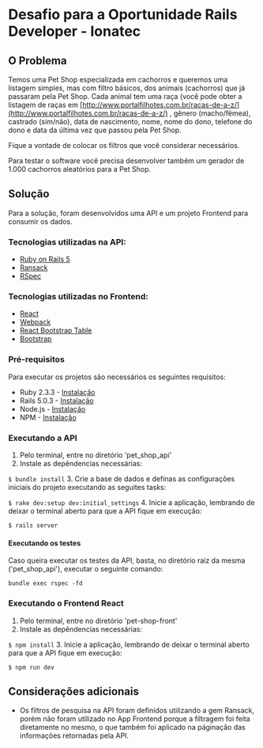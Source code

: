 # Desafio para a Oportunidade Rails Developer - Ionatec

## O Problema

Temos uma Pet Shop especializada em cachorros e queremos uma listagem simples, mas
com filtro básicos, dos animais (cachorros) que já passaram pela Pet Shop.
Cada animal tem uma raça (você pode obter a listagem de raças em [http://www.portalfilhotes.com.br/racas-de-a-z/​](http://www.portalfilhotes.com.br/racas-de-a-z/​)
, gênero (macho/fêmea), castrado (sim/não), data de nascimento, nome, nome do dono, telefone do dono e data da última vez que passou pela Pet Shop.

Fique a vontade de colocar os filtros que você considerar necessários.

Para testar o software você precisa desenvolver também um gerador de 1.000 cachorros
aleatórios para a Pet Shop.

## Solução

Para a solução, foram desenvolvidos uma API e um projeto Frontend para consumir os dados. 

### Tecnologias utilizadas na API:
* [Ruby on Rails 5](http://rubyonrails.org/)
* [Ransack](https://github.com/activerecord-hackery/ransack)
* [RSpec](http://rspec.info/)

### Tecnologias utilizadas no Frontend:
* [React](https://facebook.github.io/react/)
* [Webpack](https://webpack.github.io/)
* [React Bootstrap Table](https://github.com/AllenFang/react-bootstrap-table)
* [Bootstrap](http://getbootstrap.com/)

### Pré-requisitos

Para executar os projetos são necessários os seguintes requisitos:
- Ruby 2.3.3 - [Instalação](https://gorails.com/setup/ubuntu/14.04#ruby)
- Rails 5.0.3 - [Instalação](https://gorails.com/setup/ubuntu/14.04#rails)
- Node.js - [Instalação](https://nodejs.org/en/download/package-manager/)
- NPM - [Instalação](https://docs.npmjs.com/getting-started/installing-node)

### Executando a API

1. Pelo terminal, entre no diretório 'pet_shop_api'
2. Instale as depêndencias necessárias:

  ```$ bundle install```
3. Crie a base de dados e definas as configurações iniciais do projeto executando as seguites tasks:

  ```$ rake dev:setup dev:initial_settings```
4. Inicie a aplicação, lembrando de deixar o terminal aberto para que a API fique em execução:

  ```$ rails server```

#### Executando os testes

Caso queira executar os testes da API, basta, no diretório raiz da mesma ('pet_shop_api'), executar o seguinte comando:

```bundle exec rspec -fd```

### Executando o Frontend React

1. Pelo terminal, entre no diretório 'pet-shop-front'
2. Instale as depêndencias necessárias:

  ```$ npm install```
3. Inicie a aplicação, lembrando de deixar o terminal aberto para que a API fique em execução:

  ```$ npm run dev```

## Considerações adicionais

* Os filtros de pesquisa na API foram definidos utilizando a gem Ransack, porém não foram utilizado no App Frontend porque a filtragem foi feita diretamente no mesmo, o que também foi aplicado na páginação das informações retornadas pela API.
